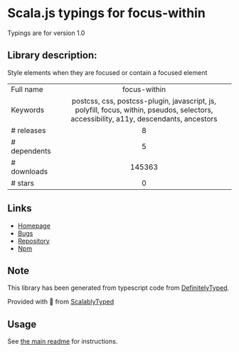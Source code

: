 
# Scala.js typings for focus-within

Typings are for version 1.0

## Library description:
Style elements when they are focused or contain a focused element

|                    |                 |
| ------------------ | :-------------: |
| Full name          | focus-within |
| Keywords           | postcss, css, postcss-plugin, javascript, js, polyfill, focus, within, pseudos, selectors, accessibility, a11y, descendants, ancestors |
| # releases         | 8 |
| # dependents       | 5 |
| # downloads        | 145363 |
| # stars            | 0 |

## Links
- [Homepage](https://github.com/jonathantneal/focus-within#readme)
- [Bugs](https://github.com/jonathantneal/focus-within/issues)
- [Repository](https://github.com/jonathantneal/focus-within)
- [Npm](https://www.npmjs.com/package/focus-within)
    


## Note
This library has been generated from typescript code from [DefinitelyTyped](https://definitelytyped.org).

Provided with :purple_heart: from [ScalablyTyped](https://github.com/oyvindberg/ScalablyTyped)

## Usage
See [the main readme](../../readme.md) for instructions.


